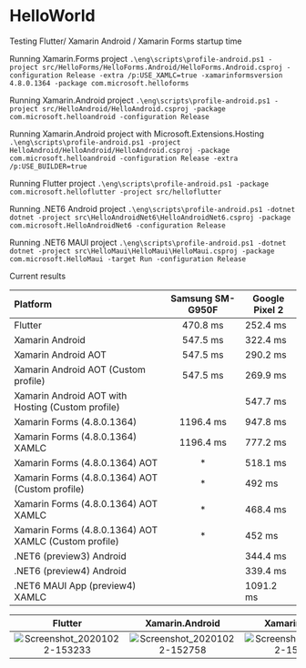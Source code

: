 # HelloWorld
 Testing Flutter/ Xamarin Android / Xamarin Forms startup time


Running Xamarin.Forms project
`.\eng\scripts\profile-android.ps1 -project src/HelloForms/HelloForms.Android/HelloForms.Android.csproj -configuration Release -extra /p:USE_XAMLC=true -xamarinformsversion 4.8.0.1364 -package com.microsoft.helloforms`

Running Xamarin.Android project
`.\eng\scripts\profile-android.ps1 -project src/HelloAndroid/HelloAndroid.csproj -package com.microsoft.helloandroid -configuration Release`

Running Xamarin.Android project with Microsoft.Extensions.Hosting
`.\eng\scripts\profile-android.ps1 -project HelloAndroid/HelloAndroid/HelloAndroid.csproj -package com.microsoft.helloandroid -configuration Release -extra /p:USE_BUILDER=true`

Running Flutter project
`.\eng\scripts\profile-android.ps1 -package com.microsoft.helloflutter -project src/helloflutter` 

Running .NET6 Android project
`.\eng\scripts\profile-android.ps1 -dotnet dotnet -project src\HelloAndroidNet6\HelloAndroidNet6.csproj -package com.microsoft.HelloAndroidNet6 -configuration Release`

Running .NET6 MAUI project
`.\eng\scripts\profile-android.ps1 -dotnet dotnet -project src\HelloMaui\HelloMaui\HelloMaui.csproj -package com.microsoft.HelloMaui -target Run -configuration Release`

Current results 

|  Platform | Samsung SM-G950F  | Google Pixel 2  | 
|   :---    |   :-:|---|
|  Flutter | 470.8 ms | 252.4 ms |
|  Xamarin Android | 547.5 ms | 322.4 ms |
|  Xamarin Android AOT | 547.5 ms | 290.2 ms  |
|  Xamarin Android AOT (Custom profile) | 547.5 ms | 269.9 ms  |
|  Xamarin Android AOT with Hosting (Custom profile) |  | 547.7 ms  |
|  Xamarin Forms (4.8.0.1364) | 1196.4 ms |  947.8 ms |
|  Xamarin Forms (4.8.0.1364) XAMLC | 1196.4 ms |  777.2 ms |
|  Xamarin Forms (4.8.0.1364) AOT | * |  518.1 ms |
|  Xamarin Forms (4.8.0.1364) AOT (Custom profile)| * |  492 ms |
|  Xamarin Forms (4.8.0.1364) AOT XAMLC | * | 468.4 ms |
|  Xamarin Forms (4.8.0.1364) AOT XAMLC (Custom profile) | *  | 452 ms |
|  .NET6 (preview3) Android | | 344.4 ms |
|  .NET6 (preview4) Android | | 339.4 ms |
|  .NET6 MAUI App (preview4) XAMLC | | 1091.2 ms |


|  Flutter | Xamarin.Android  | Xamarin.Forms  |  MAUI |
|   :---:  |   :---------:    |   :--------:   | :-----:   |
| ![Screenshot_20201022-153233](https://user-images.githubusercontent.com/1235097/96887216-49b48680-147c-11eb-9230-1d0040cea50f.png)   | ![Screenshot_20201022-152758](https://user-images.githubusercontent.com/1235097/96887259-53d68500-147c-11eb-9ce8-d8fe410a06ef.png) | ![Screenshot_20201022-152956](https://user-images.githubusercontent.com/1235097/96887308-60f37400-147c-11eb-9f98-0aedd29e9c80.png) | ![Screenshot_1622661946](https://user-images.githubusercontent.com/1235097/120541352-afd59480-c3e1-11eb-94bb-f4cdf4c8b376.png) |
